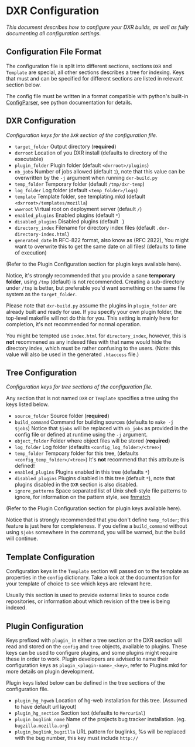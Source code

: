 DXR Configuration
=================
_This document describes how to configure your DXR builds, as well as fully
documenting all configuration settings._


Configuration File Format
-------------------------
The configuration file is split into different sections, sections `DXR` and
`Template` are special, all other sections describes a tree for indexing.
Keys that must and can be specified for different sections are listed in
relevant section below.

The config file must be written in a format compatible with python's built-in
[ConfigParser](http://docs.python.org/library/configparser.html), see python
documentation for details.


DXR Configuration
-----------------
_Configuration keys for the `DXR` section of the configuration file._

 - `target_folder`      Output directory (**required**)
 - `dxrroot`            Location of you DXR install
                        (defaults to directory of the executable)
 - `plugin_folder`      Plugin folder (default `<dxrroot>/plugins`)
 - `nb_jobs`            Number of jobs allowed (default `1`), note that this
                        value can be overwritten by the `-j` argument when
                        running `dxr-build.py`
 - `temp_folder`        Temporary folder (default `/tmp/dxr-temp`)
 - `log_folder`         Log folder (default `<temp_folder>/logs`)
 - `template`           Template folder, see templating.mkd
                        (default `<dxrroot>/templates/mozilla`)
 - `wwwroot`            Virtual root on deployment server (default `/`)
 - `enabled_plugins`    Enabled plugins (default `*`)
 - `disabled_plugins`   Disabled plugins (default ` `)
 - `directory_index`    Filename for directory index files
                        (default `.dxr-directory-index.html`)
 - `generated_date`     In RFC-822 format, also know as (RFC 2822),
                        You might want to overwrite this to get the same date
                        on all files! (defaults to time of execution)

(Refer to the Plugin Configuration section for plugin keys available here).

Notice, it's strongly recommended that you provide a sane **temporary folder**,
using `/tmp` (default) is not recommended. Creating a sub-directory under `/tmp`
is better, but preferable you'd want something on the same file system as the
`target_folder`.

Please note that `dxr-build.py` assume the plugins in `plugin_folder` are
already built and ready for use. If you specify your own plugin folder, the
top-level makefile will not do this for you. This setting is mainly here for
completion, it's not recommended for normal operation.

You might be tempted use `index.html` for `directory_index`, however, this is
**not** recommened as any indexed files with that name would hide the directory
index, which must be rather confusing to the users.
(Note: this value will also be used in the generated `.htaccess` file.)


Tree Configuration
------------------
_Configuration keys for tree sections of the configuration file._

Any section that is not named `DXR` or `Template` specifies a tree using the
keys listed below.

 - `source_folder`      Source folder (**required**)
 - `build_command`      Command for building sources (defaults to `make -j $jobs`)
                        Notice that `$jobs` will be replaced with `nb_jobs` as
                        provided in the config file or defined at runtime using
                        the `-j` argument.
 - `object_folder`      Folder where object files will be stored (**required**)
 - `log_folder`         Log folder (defaults `<config_log_folder>/<tree>`)
 - `temp_folder`        Tempoary folder for this tree, 
                        (defaults `<config_temp_folder>/<tree>`)
                        It's **not** recommend that this attribute is defined!
 - `enabled_plugins`    Plugins enabled in this tree (defaults `*`)
 - `disabled_plugins`   Plugins disabled in this tree (default `*`), note that
                        plugins disabled in the `DXR` section is also disabled.
 - `ignore_patterns`    Space separated list of Unix shell-style file patterns
                        to ignore, for information on the pattern style, see
                        [fnmatch](http://docs.python.org/library/fnmatch.html)

(Refer to the Plugin Configuration section for plugin keys available here).

Notice that is strongly recommended that you don't define `temp_folder`;
this feature is just here for completeness. If you define a `build_command`
without using `$jobs` somewhere in the command, you will be warned, but the
build will continue.


Template Configuration
----------------------
Configuration keys in the `Template` section will passed on to the template
as properties in the `config` dictionary. Take a look at the documentation for
your template of choice to see which keys are relevant here.

Usually this section is used to provide external links to source code
repositories, or information about which revision of the tree is being indexed.


Plugin Configuration
--------------------
Keys prefixed with `plugin_` in either a tree section or the DXR section will
read and stored on the `config` and `tree` objects, available to plugins.
These keys can be used to configure plugins, and some plugins might require
these in order to work. Plugin developers are advised to name their
configuration keys as `plugin_<plugin-name>_<key>`, refer to Plugins.mkd for
more details on plugin development.

Plugin keys listed below can be defined in the tree sections of the
configuration file.

 - `plugin_hg_hgweb`          Location of hg-web installation for this tree.
                              (Assumed to have default url layout)
 - `plugin_hg_section`        Section text (defaults to `Mercurial`)
 - `plugin_buglink_name`      Name of the projects bug tracker installation.
                              (eg. `bugzilla.mozilla.org`)
 - `plugin_buglink_bugzilla`  URL pattern for buglinks, %s will be replaced with
                              the bug number, this key must include `http://`
